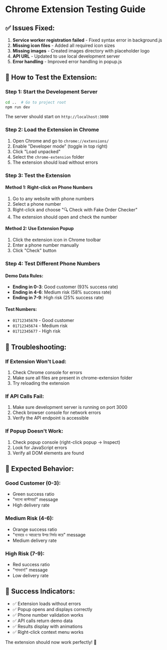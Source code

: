 # Chrome Extension Testing Guide

## ✅ **Issues Fixed:**

1. **Service worker registration failed** - Fixed syntax error in background.js
2. **Missing icon files** - Added all required icon sizes
3. **Missing images** - Created images directory with placeholder logo
4. **API URL** - Updated to use local development server
5. **Error handling** - Improved error handling in popup.js

## 🚀 **How to Test the Extension:**

### **Step 1: Start the Development Server**

```bash
cd ..  # Go to project root
npm run dev
```

The server should start on `http://localhost:3000`

### **Step 2: Load the Extension in Chrome**

1. Open Chrome and go to `chrome://extensions/`
2. Enable "Developer mode" (toggle in top right)
3. Click "Load unpacked"
4. Select the `chrome-extension` folder
5. The extension should load without errors

### **Step 3: Test the Extension**

#### **Method 1: Right-click on Phone Numbers**

1. Go to any website with phone numbers
2. Select a phone number
3. Right-click and choose "🔍 Check with Fake Order Checker"
4. The extension should open and check the number

#### **Method 2: Use Extension Popup**

1. Click the extension icon in Chrome toolbar
2. Enter a phone number manually
3. Click "Check" button

### **Step 4: Test Different Phone Numbers**

#### **Demo Data Rules:**

- **Ending in 0-3**: Good customer (93% success rate)
- **Ending in 4-6**: Medium risk (58% success rate)
- **Ending in 7-9**: High risk (25% success rate)

#### **Test Numbers:**

- `01712345670` - Good customer
- `01712345674` - Medium risk
- `01712345677` - High risk

## 🔧 **Troubleshooting:**

### **If Extension Won't Load:**

1. Check Chrome console for errors
2. Make sure all files are present in chrome-extension folder
3. Try reloading the extension

### **If API Calls Fail:**

1. Make sure development server is running on port 3000
2. Check browser console for network errors
3. Verify the API endpoint is accessible

### **If Popup Doesn't Work:**

1. Check popup console (right-click popup → Inspect)
2. Look for JavaScript errors
3. Verify all DOM elements are found

## 📱 **Expected Behavior:**

### **Good Customer (0-3):**

- Green success ratio
- "ভালো কাস্টমার!" message
- High delivery rate

### **Medium Risk (4-6):**

- Orange success ratio
- "ব্যবহার ও আচরণের উপর নির্ভর করে" message
- Medium delivery rate

### **High Risk (7-9):**

- Red success ratio
- "সাবধান!" message
- Low delivery rate

## 🎯 **Success Indicators:**

- ✅ Extension loads without errors
- ✅ Popup opens and displays correctly
- ✅ Phone number validation works
- ✅ API calls return demo data
- ✅ Results display with animations
- ✅ Right-click context menu works

The extension should now work perfectly! 🎉
